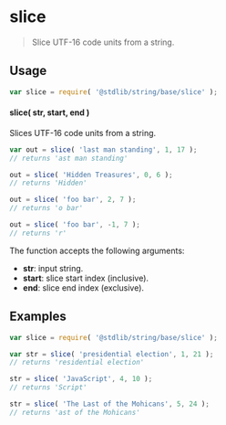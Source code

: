 <!--

@license Apache-2.0

Copyright (c) 2025 The Stdlib Authors.

Licensed under the Apache License, Version 2.0 (the "License");
you may not use this file except in compliance with the License.
You may obtain a copy of the License at

   http://www.apache.org/licenses/LICENSE-2.0

Unless required by applicable law or agreed to in writing, software
distributed under the License is distributed on an "AS IS" BASIS,
WITHOUT WARRANTIES OR CONDITIONS OF ANY KIND, either express or implied.
See the License for the specific language governing permissions and
limitations under the License.

-->

# slice

> Slice UTF-16 code units from a string.

<section class="usage">

## Usage

```javascript
var slice = require( '@stdlib/string/base/slice' );
```

#### slice( str, start, end )

Slices UTF-16 code units from a string.

```javascript
var out = slice( 'last man standing', 1, 17 );
// returns 'ast man standing'

out = slice( 'Hidden Treasures', 0, 6 );
// returns 'Hidden'

out = slice( 'foo bar', 2, 7 );
// returns 'o bar'

out = slice( 'foo bar', -1, 7 );
// returns 'r'
```

The function accepts the following arguments:

-   **str**: input string.
-   **start**: slice start index (inclusive).
-   **end**: slice end index (exclusive).

</section>

<!-- /.usage -->

<section class="examples">

## Examples

<!-- eslint no-undef: "error" -->

```javascript
var slice = require( '@stdlib/string/base/slice' );

var str = slice( 'presidential election', 1, 21 );
// returns 'residential election'

str = slice( 'JavaScript', 4, 10 );
// returns 'Script'

str = slice( 'The Last of the Mohicans', 5, 24 );
// returns 'ast of the Mohicans'
```

</section>

<!-- /.examples -->

<!-- Section for related `stdlib` packages. Do not manually edit this section, as it is automatically populated. -->

<section class="related">

</section>

<!-- /.related -->

<!-- Section for all links. Make sure to keep an empty line after the `section` element and another before the `/section` close. -->

<section class="links">

<!-- <related-links> -->

<!-- </related-links> -->

</section>

<!-- /.links -->
